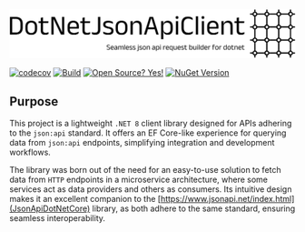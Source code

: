 ![logo.png](https://raw.githubusercontent.com/stefanosello/DotNetJsonApiClient/refs/heads/main/logo.png)

[![codecov](https://codecov.io/gh/stefanosello/DotNetJsonApiClient/graph/badge.svg?token=VGZAWJNI5X)](https://codecov.io/gh/stefanosello/DotNetJsonApiClient)
[![Build](https://github.com/stefanosello/DotNetJsonApiClient/actions/workflows/dotnet.yml/badge.svg)](https://github.com/stefanosello/DotNetJsonApiClient/actions/workflows/dotnet.yml)
[![Open Source? Yes!](https://badgen.net/badge/Open%20Source%20%3F/Yes%21/blue?icon=github)](https://github.com/Naereen/badges/)
[![NuGet Version](https://img.shields.io/nuget/v/DotNetJsonApiClient)](https://www.nuget.org/packages/DotNetJsonApiClient#versions-body-tab)

## Purpose
This project is a lightweight `.NET 8` client library designed for APIs adhering to the `json:api` standard. It offers an EF Core-like experience for querying data from `json:api` endpoints, simplifying integration and development workflows.

The library was born out of the need for an easy-to-use solution to fetch data from `HTTP` endpoints in a microservice architecture, where some services act as data providers and others as consumers. Its intuitive design makes it an excellent companion to the [https://www.jsonapi.net/index.html](JsonApiDotNetCore) library, as both adhere to the same standard, ensuring seamless interoperability.
